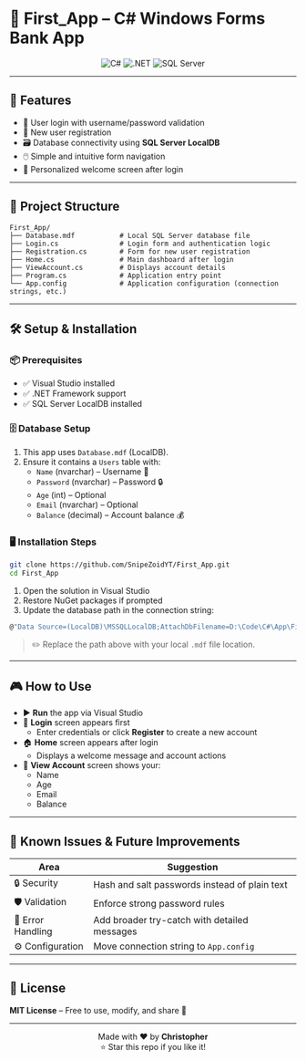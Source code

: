 # 🚀 First_App – C# Windows Forms Bank App

<div align="center">

![C#](https://img.shields.io/badge/C%23-239120?style=for-the-badge&logo=c-sharp&logoColor=white)
![.NET](https://img.shields.io/badge/.NET-5C2D91?style=for-the-badge&logo=.net&logoColor=white)
![SQL Server](https://img.shields.io/badge/SQL%20Server-CC2927?style=for-the-badge&logo=microsoft-sql-server&logoColor=white)

</div>

---

## 🌟 Features
- 🔐 User login with username/password validation  
- 📝 New user registration  
- 🗃️ Database connectivity using **SQL Server LocalDB**  
- 🖱️ Simple and intuitive form navigation  
- 👋 Personalized welcome screen after login  

---

## 📂 Project Structure

```plaintext
First_App/
├── Database.mdf           # Local SQL Server database file
├── Login.cs               # Login form and authentication logic
├── Registration.cs        # Form for new user registration
├── Home.cs                # Main dashboard after login
├── ViewAccount.cs         # Displays account details
├── Program.cs             # Application entry point
└── App.config             # Application configuration (connection strings, etc.)
```

---

## 🛠️ Setup & Installation

### 📦 Prerequisites
- ✅ Visual Studio installed
- ✅ .NET Framework support
- ✅ SQL Server LocalDB installed

### 🗄️ Database Setup
1. This app uses `Database.mdf` (LocalDB).
2. Ensure it contains a `Users` table with:
   - `Name` (nvarchar) – Username 👤  
   - `Password` (nvarchar) – Password 🔒  
   - `Age` (int) – Optional  
   - `Email` (nvarchar) – Optional  
   - `Balance` (decimal) – Account balance 💰  

### 🖥️ Installation Steps

```bash
git clone https://github.com/SnipeZoidYT/First_App.git
cd First_App
```

1. Open the solution in Visual Studio  
2. Restore NuGet packages if prompted  
3. Update the database path in the connection string:

```csharp
@"Data Source=(LocalDB)\MSSQLLocalDB;AttachDbFilename=D:\Code\C#\App\First_App\First_App\Database.mdf;Integrated Security=True"
```

> ✏️ Replace the path above with your local `.mdf` file location.

---

## 🎮 How to Use

- ▶️ **Run** the app via Visual Studio  
- 🔑 **Login** screen appears first  
  - Enter credentials or click **Register** to create a new account  
- 🏠 **Home** screen appears after login  
  - Displays a welcome message and account actions  
- 🧾 **View Account** screen shows your:
  - Name
  - Age
  - Email
  - Balance  

---

## 🚧 Known Issues & Future Improvements

| Area           | Suggestion                                         |
|----------------|----------------------------------------------------|
| 🔒 Security     | Hash and salt passwords instead of plain text      |
| 🛡️ Validation   | Enforce strong password rules                      |
| 🧩 Error Handling | Add broader try-catch with detailed messages      |
| ⚙️ Configuration | Move connection string to `App.config`            |

---

## 📜 License

**MIT License** – Free to use, modify, and share 🎉

---

<div align="center">

Made with ❤️ by **Christopher**  
⭐ Star this repo if you like it!

</div>
